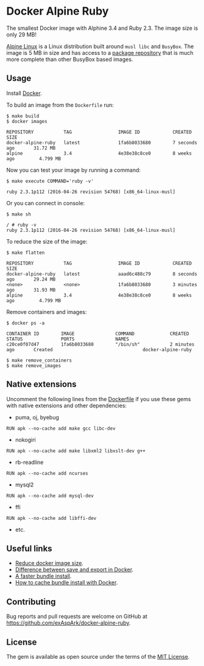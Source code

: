 # Docker Alpine Ruby

The smallest Docker image with Alphine 3.4 and Ruby 2.3. The image size is only 29 MB!

[Alpine Linux](http://alpinelinux.org/) is a Linux distribution built around `musl libc` and `BusyBox`.
The image is 5 MB in size and has access to a [package repository](http://pkgs.alpinelinux.org/packages)
that is much more complete than other BusyBox based images.

## Usage

Install [Docker](https://docs.docker.com/engine/installation/).

To build an image from the `Dockerfile` run:

    $ make build
    $ docker images

    REPOSITORY           TAG                 IMAGE ID            CREATED             SIZE
    docker-alpine-ruby   latest              1fa6b8033680        7 seconds ago       31.72 MB
    alpine               3.4                 4e38e38c8ce0        8 weeks ago         4.799 MB

Now you can test your image by running a command:

    $ make execute COMMAND='ruby -v'

    ruby 2.3.1p112 (2016-04-26 revision 54768) [x86_64-linux-musl]

Or you can connect in console:

    $ make sh

    / # ruby -v
    ruby 2.3.1p112 (2016-04-26 revision 54768) [x86_64-linux-musl]

To reduce the size of the image:

    $ make flatten

    REPOSITORY           TAG                 IMAGE ID            CREATED             SIZE
    docker-alpine-ruby   latest              aaad6c488c79        8 seconds ago       29.24 MB
    <none>               <none>              1fa6b8033680        3 minutes ago       31.93 MB
    alpine               3.4                 4e38e38c8ce0        8 weeks ago         4.799 MB

Remove containers and images:

    $ docker ps -a

    CONTAINER ID        IMAGE               COMMAND             CREATED             STATUS              PORTS               NAMES
    c20ce0f07d47        1fa6b8033680        "/bin/sh"           2 minutes ago       Created                                 docker-alpine-ruby

    $ make remove_containers
    $ make remove_images

## Native extensions

Uncomment the following lines from the [Dockerfile](https://github.com/exAspArk/docker-alpine-ruby/blob/master/Dockerfile) if you use these gems with native extensions and other dependencies:

* puma, oj, byebug

```
RUN apk --no-cache add make gcc libc-dev
```

* nokogiri

```
RUN apk --no-cache add make libxml2 libxslt-dev g++
```

* rb-readline

```
RUN apk --no-cache add ncurses
```

* mysql2

```
RUN apk --no-cache add mysql-dev
```

* ffi

```
RUN apk --no-cache add libffi-dev
```

* etc.

## Useful links

* [Reduce docker image size](http://dev.im-bot.com/docker-reduce-image-size/).
* [Difference between save and export in Docker](http://tuhrig.de/difference-between-save-and-export-in-docker/).
* [A faster bundle install](https://coderwall.com/p/u1xpag/a-faster-bundle-install).
* [How to cache bundle install with Docker](https://medium.com/@fbzga/how-to-cache-bundle-install-with-docker-7bed453a5800#.hs1xjro2l).

## Contributing

Bug reports and pull requests are welcome on GitHub at
https://github.com/exAspArk/docker-alpine-ruby.

## License

The gem is available as open source under the terms of the [MIT License](http://opensource.org/licenses/MIT).
